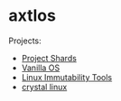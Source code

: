 # axtlos

Projects:
  - [Project Shards](https://github.com/project-shards)
  - [Vanilla OS](https://vanillaos.org/)
  - [Linux Immutability Tools](https://github.com/linux-immutability-tools)
  - [crystal linux](https://getcryst.al)
